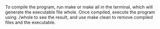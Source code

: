 To compile the program, run make or make all in the terminal, which will generate the executable file whole.
Once compiled, execute the program using ./whole to see the result, and use make clean to remove compiled files and the executable.
